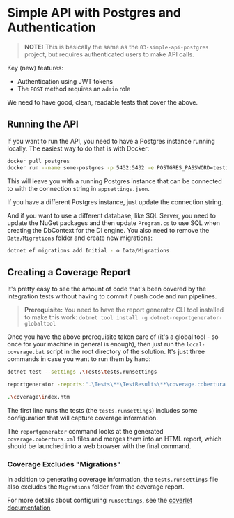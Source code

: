 # Simple API with Postgres and Authentication

> **NOTE:** This is basically the same as the `03-simple-api-postgres` 
> project, but requires authenticated users to make API calls.

Key (new) features:

- Authentication using JWT tokens
- The `POST` method requires an `admin` role

We need to have good, clean, readable tests that cover the above.

## Running the API

If you want to run the API, you need to have a Postgres instance 
running locally.  The easiest way to do that is with Docker:

```bash
docker pull postgres
docker run --name some-postgres -p 5432:5432 -e POSTGRES_PASSWORD=testingiscool -d postgres
```

This will leave you with a running Postgres instance that can be connected
to with the connection string in `appsettings.json`.

If you have a different Postgres instance, just update the connection string.

And if you want to use a different database, like SQL Server, you need
to update the NuGet packages and then update `Program.cs` to use SQL
when creating the DbContext for the DI engine.  You also need to 
remove the `Data/Migrations` folder and create new migrations:

```bash
dotnet ef migrations add Initial - o Data/Migrations
```

## Creating a Coverage Report

It's pretty easy to see the amount of code that's been covered
by the integration tests without having to commit / push code
and run pipelines.

> **Prerequisite:** You need to have the report generator
> CLI tool installed to make this work:
> `dotnet tool install -g dotnet-reportgenerator-globaltool`

Once you have the above prerequisite taken care of (it's a
global tool - so once for your machine in general is enough),
then just run the `local-coverage.bat` script in the root
directory of the solution.  It's just three commands in case
you want to run them by hand:

```bash
dotnet test --settings .\Tests\tests.runsettings

reportgenerator -reports:".\Tests\**\TestResults\**\coverage.cobertura.xml" -targetdir:"coverage" -reporttypes:Html

.\coverage\index.htm
```

The first line runs the tests (the `tests.runsettings`) includes
some configuration that will capture coverage information.

The `reportgenerator` command looks at the generated `coverage.cobertura.xml` files and merges them into an HTML report, which
should be launched into a web browser with the final command.

### Coverage Excludes "Migrations"

In addition to generating coverage information, the `tests.runsettings` 
file also excludes the `Migrations` folder from the coverage report.

For more details about configuring `runsettings`, 
see the [coverlet documentation](https://github.com/coverlet-coverage/coverlet/blob/master/Documentation/VSTestIntegration.md#advanced-options-supported-via-runsettings) 